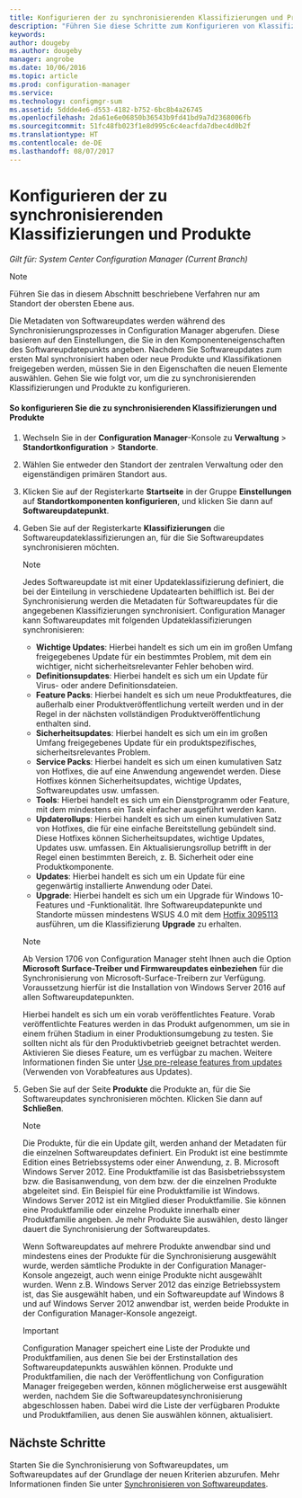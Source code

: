 ```yaml
---
title: Konfigurieren der zu synchronisierenden Klassifizierungen und Produkte | Microsoft-Dokumentation
description: "Führen Sie diese Schritte zum Konfigurieren von Klassifizierungen und Produkten in der Configuration Manager-Konsole durch."
keywords: 
author: dougeby
ms.author: dougeby
manager: angrobe
ms.date: 10/06/2016
ms.topic: article
ms.prod: configuration-manager
ms.service: 
ms.technology: configmgr-sum
ms.assetid: 5ddde4e6-d553-4182-b752-6bc8b4a26745
ms.openlocfilehash: 2da61e6e06850b36543b9fd41bd9a7d2368006fb
ms.sourcegitcommit: 51fc48fb023f1e8d995c6c4eacfda7dbec4d0b2f
ms.translationtype: HT
ms.contentlocale: de-DE
ms.lasthandoff: 08/07/2017
---
```

#  <a name="configure-classifications-and-products-to-synchronize"></a>Konfigurieren der zu synchronisierenden Klassifizierungen und Produkte  

*Gilt für: System Center Configuration Manager (Current Branch)*


> [!NOTE]  
>  Führen Sie das in diesem Abschnitt beschriebene Verfahren nur am Standort der obersten Ebene aus.  

 Die Metadaten von Softwareupdates werden während des Synchronisierungsprozesses in Configuration Manager abgerufen. Diese basieren auf den Einstellungen, die Sie in den Komponenteneigenschaften des Softwareupdatepunkts angeben. Nachdem Sie Softwareupdates zum ersten Mal synchronisiert haben oder neue Produkte und Klassifikationen freigegeben werden, müssen Sie in den Eigenschaften die neuen Elemente auswählen. Gehen Sie wie folgt vor, um die zu synchronisierenden Klassifizierungen und Produkte zu konfigurieren.  

#### <a name="to-configure-classifications-and-products-to-synchronize"></a>So konfigurieren Sie die zu synchronisierenden Klassifizierungen und Produkte  

1.  Wechseln Sie in der **Configuration Manager**-Konsole zu **Verwaltung** > **Standortkonfiguration** > **Standorte**.

2. Wählen Sie entweder den Standort der zentralen Verwaltung oder den eigenständigen primären Standort aus.  

3.  Klicken Sie auf der Registerkarte **Startseite** in der Gruppe **Einstellungen** auf **Standortkomponenten konfigurieren**, und klicken Sie dann auf **Softwareupdatepunkt**.

4.  Geben Sie auf der Registerkarte **Klassifizierungen** die Softwareupdateklassifizierungen an, für die Sie Softwareupdates synchronisieren möchten.  

    > [!NOTE]  
    >  Jedes Softwareupdate ist mit einer Updateklassifizierung definiert, die bei der Einteilung in verschiedene Updatearten behilflich ist. Bei der Synchronisierung werden die Metadaten für Softwareupdates für die angegebenen Klassifizierungen synchronisiert. Configuration Manager kann Softwareupdates mit folgenden Updateklassifizierungen synchronisieren:  
    >   
    > - **Wichtige Updates**: Hierbei handelt es sich um ein im großen Umfang freigegebenes Update für ein bestimmtes Problem, mit dem ein wichtiger, nicht sicherheitsrelevanter Fehler behoben wird.  
    > - **Definitionsupdates**: Hierbei handelt es sich um ein Update für Virus- oder andere Definitionsdateien.  
    > - **Feature Packs**: Hierbei handelt es sich um neue Produktfeatures, die außerhalb einer Produktveröffentlichung verteilt werden und in der Regel in der nächsten vollständigen Produktveröffentlichung enthalten sind.  
    > - **Sicherheitsupdates**: Hierbei handelt es sich um ein im großen Umfang freigegebenes Update für ein produktspezifisches, sicherheitsrelevantes Problem.  
    > - **Service Packs**: Hierbei handelt es sich um einen kumulativen Satz von Hotfixes, die auf eine Anwendung angewendet werden. Diese Hotfixes können Sicherheitsupdates, wichtige Updates, Softwareupdates usw. umfassen.  
    > - **Tools**: Hierbei handelt es sich um ein Dienstprogramm oder Feature, mit dem mindestens ein Task einfacher ausgeführt werden kann.  
    > - **Updaterollups**: Hierbei handelt es sich um einen kumulativen Satz von Hotfixes, die für eine einfache Bereitstellung gebündelt sind. Diese Hotfixes können Sicherheitsupdates, wichtige Updates, Updates usw. umfassen. Ein Aktualisierungsrollup betrifft in der Regel einen bestimmten Bereich, z. B. Sicherheit oder eine Produktkomponente.  
    > - **Updates**: Hierbei handelt es sich um ein Update für eine gegenwärtig installierte Anwendung oder Datei.  
    > - **Upgrade**: Hierbei handelt es sich um ein Upgrade für Windows 10-Features und -Funktionalität. Ihre Softwareupdatepunkte und Standorte müssen mindestens WSUS 4.0 mit dem [Hotfix 3095113](https://support.microsoft.com/kb/3095113) ausführen, um die Klassifizierung **Upgrade** zu erhalten.    
    >       

    > [!NOTE]    
    > Ab Version 1706 von Configuration Manager steht Ihnen auch die Option **Microsoft Surface-Treiber und Firmwareupdates einbeziehen** für die Synchronisierung von Microsoft-Surface-Treibern zur Verfügung. Voraussetzung hierfür ist die Installation von Windows Server 2016 auf allen Softwareupdatepunkten.     
    >    
    > Hierbei handelt es sich um ein vorab veröffentlichtes Feature. Vorab veröffentlichte Features werden in das Produkt aufgenommen, um sie in einem frühen Stadium in einer Produktionsumgebung zu testen. Sie sollten nicht als für den Produktivbetrieb geeignet betrachtet werden. Aktivieren Sie dieses Feature, um es verfügbar zu machen. Weitere Informationen finden Sie unter [Use pre-release features from updates](https://docs.microsoft.com/sccm/core/servers/manage/install-in-console-updates#bkmk_prerelease) (Verwenden von Vorabfeatures aus Updates).

5.  Geben Sie auf der Seite **Produkte** die Produkte an, für die Sie Softwareupdates synchronisieren möchten. Klicken Sie dann auf **Schließen**.  

    > [!NOTE]  
    >  Die Produkte, für die ein Update gilt, werden anhand der Metadaten für die einzelnen Softwareupdates definiert. Ein Produkt ist eine bestimmte Edition eines Betriebssystems oder einer Anwendung, z. B. Microsoft Windows Server 2012. Eine Produktfamilie ist das Basisbetriebssystem bzw. die Basisanwendung, von dem bzw. der die einzelnen Produkte abgeleitet sind. Ein Beispiel für eine Produktfamilie ist Windows. Windows Server 2012 ist ein Mitglied dieser Produktfamilie. Sie können eine Produktfamilie oder einzelne Produkte innerhalb einer Produktfamilie angeben. Je mehr Produkte Sie auswählen, desto länger dauert die Synchronisierung der Softwareupdates.  
    >   
    >  Wenn Softwareupdates auf mehrere Produkte anwendbar sind und mindestens eines der Produkte für die Synchronisierung ausgewählt wurde, werden sämtliche Produkte in der Configuration Manager-Konsole angezeigt, auch wenn einige Produkte nicht ausgewählt wurden. Wenn z.B. Windows Server 2012 das einzige Betriebssystem ist, das Sie ausgewählt haben, und ein Softwareupdate auf Windows 8 und auf Windows Server 2012 anwendbar ist, werden beide Produkte in der Configuration Manager-Konsole angezeigt.  

    > [!IMPORTANT]  
    >  Configuration Manager speichert eine Liste der Produkte und Produktfamilien, aus denen Sie bei der Erstinstallation des Softwareupdatepunkts auswählen können. Produkte und Produktfamilien, die nach der Veröffentlichung von Configuration Manager freigegeben werden, können möglicherweise erst ausgewählt werden, nachdem Sie die Softwareupdatesynchronisierung abgeschlossen haben. Dabei wird die Liste der verfügbaren Produkte und Produktfamilien, aus denen Sie auswählen können, aktualisiert.  

## <a name="next-steps"></a>Nächste Schritte
Starten Sie die Synchronisierung von Softwareupdates, um Softwareupdates auf der Grundlage der neuen Kriterien abzurufen. Mehr Informationen finden Sie unter [Synchronisieren von Softwareupdates](synchronize-software-updates.md).
